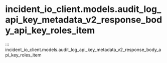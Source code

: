 # incident_io_client.models.audit_log_api_key_metadata_v2_response_body_api_key_roles_item

::: incident_io_client.models.audit_log_api_key_metadata_v2_response_body_api_key_roles_item
